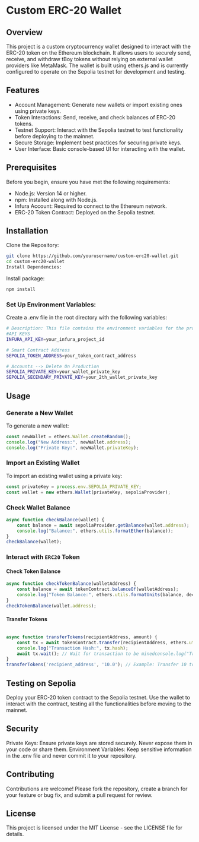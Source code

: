 # Custom ERC-20 Wallet
## Overview
This project is a custom cryptocurrency wallet designed to interact with the ERC-20 token on the Ethereum blockchain. It allows users to securely send, receive, and withdraw tBoy tokens without relying on external wallet providers like MetaMask. The wallet is built using ethers.js and is currently configured to operate on the Sepolia testnet for development and testing.

## Features
- Account Management: Generate new wallets or import existing ones using private keys.
- Token Interactions: Send, receive, and check balances of ERC-20 tokens.
- Testnet Support: Interact with the Sepolia testnet to test functionality before deploying to the mainnet.
- Secure Storage: Implement best practices for securing private keys.
- User Interface: Basic console-based UI for interacting with the wallet.

## Prerequisites
Before you begin, ensure you have met the following requirements:

- Node.js: Version 14 or higher.
- npm: Installed along with Node.js.
- Infura Account: Required to connect to the Ethereum network.
- ERC-20 Token Contract: Deployed on the Sepolia testnet.

## Installation
Clone the Repository:

```bash
git clone https://github.com/yourusername/custom-erc20-wallet.git
cd custom-erc20-wallet
Install Dependencies:
```

Install package:
```bash
npm install
```
### Set Up Environment Variables:
Create a .env file in the root directory with the following variables:

```bash
# Description: This file contains the environment variables for the project
#API KEYS
INFURA_API_KEY=your_infura_project_id

# Smart Contract Address
SEPOLIA_TOKEN_ADDRESS=your_token_contract_address

# Accounts --> Delete On Production
SEPOLIA_PRIVATE_KEY=your_wallet_private_key
SEPOLIA_SECENDARY_PRIVATE_KEY=your_2th_wallet_private_key
```

## Usage

### Generate a New Wallet
To generate a new wallet:

```javascript
const newWallet = ethers.Wallet.createRandom();
console.log("New Address:", newWallet.address);
console.log("Private Key:", newWallet.privateKey);
```
### Import an Existing Wallet
To import an existing wallet using a private key:

```javascript
const privateKey = process.env.SEPOLIA_PRIVATE_KEY;
const wallet = new ethers.Wallet(privateKey, sepoliaProvider);
```

### Check Wallet Balance
```javascript
async function checkBalance(wallet) {
    const balance = await sepoliaProvider.getBalance(wallet.address);
    console.log("Balance:", ethers.utils.formatEther(balance));
}
checkBalance(wallet);
```

### Interact with `ERC20` Token
#### Check Token Balance
```javascript
async function checkTokenBalance(walletAddress) {
    const balance = await tokenContract.balanceOf(walletAddress);
    console.log("Token Balance:", ethers.utils.formatUnits(balance, decimals));
}
checkTokenBalance(wallet.address);
```

#### Transfer Tokens
```javascript

async function transferTokens(recipientAddress, amount) {
    const tx = await tokenContract.transfer(recipientAddress, ethers.utils.parseUnits(amount, decimals));
    console.log("Transaction Hash:", tx.hash);
    await tx.wait(); // Wait for transaction to be minedconsole.log("Transfer Complete");
}
transferTokens('recipient_address', '10.0'); // Example: Transfer 10 tokens
```
## Testing on Sepolia
Deploy your ERC-20 token contract to the Sepolia testnet.
Use the wallet to interact with the contract, testing all the functionalities before moving to the mainnet.

## Security
Private Keys: Ensure private keys are stored securely. Never expose them in your code or share them.
Environment Variables: Keep sensitive information in the .env file and never commit it to your repository.

## Contributing
Contributions are welcome! Please fork the repository, create a branch for your feature or bug fix, and submit a pull request for review.

## License
This project is licensed under the MIT License - see the LICENSE file for details.
